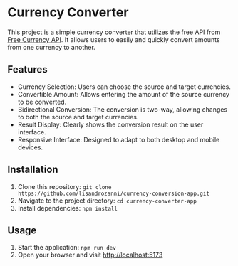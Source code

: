 # Currency Converter

This project is a simple currency converter that utilizes the free API from [Free Currency API](https://freecurrencyapi.com/). It allows users to easily and quickly convert amounts from one currency to another.

## Features

- Currency Selection: Users can choose the source and target currencies.
- Convertible Amount: Allows entering the amount of the source currency to be converted.
- Bidirectional Conversion: The conversion is two-way, allowing changes to both the source and target currencies.
- Result Display: Clearly shows the conversion result on the user interface.
- Responsive Interface: Designed to adapt to both desktop and mobile devices.

## Installation

1. Clone this repository: `git clone https://github.com/lisandrozanni/currency-conversion-app.git`
2. Navigate to the project directory: `cd currency-converter-app`
3. Install dependencies: `npm install`

## Usage

1. Start the application: `npm run dev`
2. Open your browser and visit [http://localhost:5173](http://localhost:5173)

